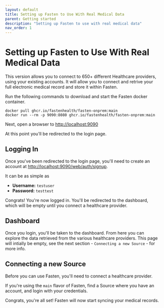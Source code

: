 ```yaml
---
layout: default
title: Setting up Fasten to Use With Real Medical Data
parent: Getting started
description: "Setting up Fasten to use with real medical data"
nav_order: 1
---
```


# Setting up Fasten to Use With Real Medical Data

This version allows you to connect to 650+ different Healthcare providers, using your existing accounts. It will allow you to connect and retrive your full electronic medical record and store it within Fasten.

Run the following commands to download and start the Fasten docker container.

```
docker pull ghcr.io/fastenhealth/fasten-onprem:main
docker run --rm -p 9090:8080 ghcr.io/fastenhealth/fasten-onprem:main
```

Next, open a browser to [http://localhost:9090](http://localhost:9090)

At this point you'll be redirected to the login page.

## Logging In

Once you've been redirected to the login page, you'll need to create an account at [http://localhost:9090/web/auth/signup](http://localhost:9090/web/auth/signup).

It can be as simple as

- **Username:** `testuser`
- **Password:** `testtest`

Congrats! You're now logged in. You'll be redirected to the dashboard, which will be empty until you connect a healthcare provider.

## Dashboard

Once you login, you'll be taken to the dashboard.
From here you can explore the data retrieved from the various healthcare providers.
This page will intially be empty, see the next section - `Connecting a new Source` - for more info.

## Connecting a new Source

Before you can use Fasten, you'll need to connect a healthcare provider.

If you're using the `main` flavor of Fasten, find a Source where you have an account, and login with your credentials.

Congrats, you're all set! Fasten will now start syncing your medical records.

